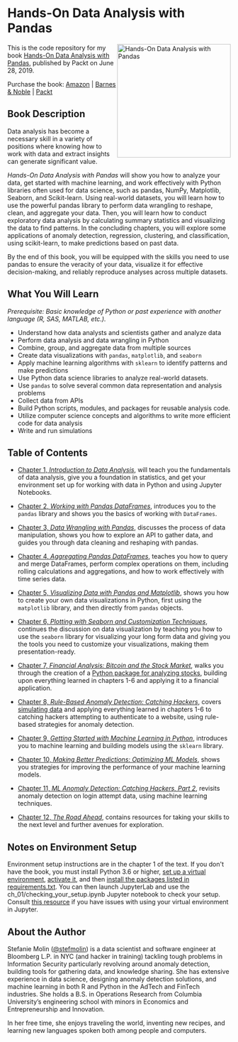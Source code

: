 # Hands-On Data Analysis with Pandas
<a href="https://www.packtpub.com/big-data-and-business-intelligence/hands-data-analysis-pandas">  <img src="https://dz13w8afd47il.cloudfront.net/sites/default/files/imagecache/ppv4_main_book_cover/B12311_MockupCover.png" alt="Hands-On Data Analysis with Pandas" height="256px" align="right"></a>

This is the code repository for my book [Hands-On Data Analysis with Pandas](https://www.packtpub.com/big-data-and-business-intelligence/hands-data-analysis-pandas), published by Packt on June 28, 2019.

Purchase the book: [Amazon](https://www.amazon.com/Hands-Data-Analysis-Pandas-visualization/dp/1789615321) | [Barnes & Noble](https://www.barnesandnoble.com/w/hands-on-data-analysis-with-pandas-stefanie-molin/1130823468) | [Packt](https://www.packtpub.com/big-data-and-business-intelligence/hands-data-analysis-pandas)

## Book Description
Data analysis has become a necessary skill in a variety of positions where knowing how to work with data and extract insights can generate significant value.

*Hands-On Data Analysis with Pandas* will show you how to analyze your data, get started with machine learning, and work effectively with Python libraries often used for data science, such as pandas, NumPy, Matplotlib, Seaborn, and Scikit-learn. Using real-world datasets, you will learn how to use the powerful pandas library to perform data wrangling to reshape, clean, and aggregate your data. Then, you will learn how to conduct exploratory data analysis by calculating summary statistics and visualizing the data to find patterns. In the concluding chapters, you will explore some applications of anomaly detection, regression, clustering, and classification, using scikit-learn, to make predictions based on past data.

By the end of this book, you will be equipped with the skills you need to use pandas to ensure the veracity of your data, visualize it for effective decision-making, and reliably reproduce analyses across multiple datasets.

## What You Will Learn
*Prerequisite: Basic knowledge of Python or past experience with another language (R, SAS, MATLAB, etc.).*
- Understand how data analysts and scientists gather and analyze data
- Perform data analysis and data wrangling in Python
- Combine, group, and aggregate data from multiple sources
- Create data visualizations with `pandas`, `matplotlib`, and `seaborn`
- Apply machine learning algorithms with `sklearn` to identify patterns and make predictions
- Use Python data science libraries to analyze real-world datasets.
- Use `pandas` to solve several common data representation and analysis problems
- Collect data from APIs
- Build Python scripts, modules, and packages for reusable analysis code.
- Utilize computer science concepts and algorithms to write more efficient code for data analysis
- Write and run simulations

## Table of Contents
- [Chapter 1, *Introduction to Data Analysis*](https://github.com/stefmolin/Hands-On-Data-Analysis-with-Pandas/tree/master/ch_01), will teach you the fundamentals of data analysis, give you a foundation in statistics, and get your environment set up for working with data in Python and using Jupyter Notebooks.

- [Chapter 2, *Working with Pandas DataFrames*](https://github.com/stefmolin/Hands-On-Data-Analysis-with-Pandas/tree/master/ch_02), introduces you to the `pandas` library and shows you the basics of working with `DataFrames`.

- [Chapter 3, *Data Wrangling with Pandas*](https://github.com/stefmolin/Hands-On-Data-Analysis-with-Pandas/tree/master/ch_03), discusses the process of data manipulation, shows you how to explore an API to gather data, and guides you through data cleaning and reshaping with pandas.

- [Chapter 4, *Aggregating Pandas DataFrames*](https://github.com/stefmolin/Hands-On-Data-Analysis-with-Pandas/tree/master/ch_04), teaches you how to query and merge DataFrames, perform complex operations on them, including rolling calculations and aggregations, and how to work effectively with time series data.

- [Chapter 5, *Visualizing Data with Pandas and Matplotlib*](https://github.com/stefmolin/Hands-On-Data-Analysis-with-Pandas/tree/master/ch_05), shows you how to create your own data visualizations in Python, first using the `matplotlib` library, and then directly from `pandas` objects.

- [Chapter 6, *Plotting with Seaborn and Customization Techniques*](https://github.com/stefmolin/Hands-On-Data-Analysis-with-Pandas/tree/master/ch_06), continues the discussion on data visualization by teaching you how to use the `seaborn` library for visualizing your long form data and giving you the tools you need to customize your visualizations, making them presentation-ready.

- [Chapter 7, *Financial Analysis: Bitcoin and the Stock Market*](https://github.com/stefmolin/Hands-On-Data-Analysis-with-Pandas/tree/master/ch_07), walks you through the creation of a [Python package for analyzing stocks](https://github.com/stefmolin/stock-analysis), building upon everything learned in chapters 1-6 and applying it to a financial application.

- [Chapter 8, *Rule-Based Anomaly Detection: Catching Hackers*](https://github.com/stefmolin/Hands-On-Data-Analysis-with-Pandas/tree/master/ch_08), covers [simulating data](https://github.com/stefmolin/login-attempt-simulator) and applying everything learned in chapters 1-6 to catching hackers attempting to authenticate to a website, using rule-based strategies for anomaly detection.

- [Chapter 9, *Getting Started with Machine Learning in Python*](https://github.com/stefmolin/Hands-On-Data-Analysis-with-Pandas/tree/master/ch_09), introduces you to machine learning and building models using the `sklearn` library.

- [Chapter 10, *Making Better Predictions: Optimizing ML Models*](https://github.com/stefmolin/Hands-On-Data-Analysis-with-Pandas/tree/master/ch_10), shows you strategies for improving the performance of your machine learning models.

- [Chapter 11, *ML Anomaly Detection: Catching Hackers, Part 2*](https://github.com/stefmolin/Hands-On-Data-Analysis-with-Pandas/tree/master/ch_11), revisits anomaly detection on login attempt data, using machine learning techniques.

- [Chapter 12, *The Road Ahead*](https://github.com/stefmolin/Hands-On-Data-Analysis-with-Pandas/tree/master/ch_12), contains resources for taking your skills to the next level and further avenues for exploration.

## Notes on Environment Setup
Environment setup instructions are in the chapter 1 of the text. If you don't have the book, you must install Python 3.6 or higher, [set up a virtual environment](https://packaging.python.org/guides/installing-using-pip-and-virtual-environments/#creating-a-virtual-environment), [activate it](https://packaging.python.org/guides/installing-using-pip-and-virtual-environments/#activating-a-virtual-environment), and then [install the packages listed in requirements.txt](https://packaging.python.org/guides/installing-using-pip-and-virtual-environments/#using-requirements-files). You can then launch JupyterLab and use the ch_01/checking_your_setup.ipynb Jupyter notebook to check your setup. Consult [this resource](https://anbasile.github.io/programming/2017/06/25/jupyter-venv/) if you have issues with using your virtual environment in Jupyter.

## About the Author
Stefanie Molin ([@stefmolin](https://github.com/stefmolin)) is a data scientist and software engineer at Bloomberg L.P. in NYC (and hacker in training) tackling tough problems in Information Security particularly revolving around anomaly detection, building tools for gathering data, and knowledge sharing. She has extensive experience in data science, designing anomaly detection solutions, and machine learning in both R and Python in the AdTech and FinTech industries. She holds a B.S. in Operations Research from Columbia University’s engineering school with minors in Economics and Entrepreneurship and Innovation.

In her free time, she enjoys traveling the world, inventing new recipes, and learning new languages spoken both among people and computers.
